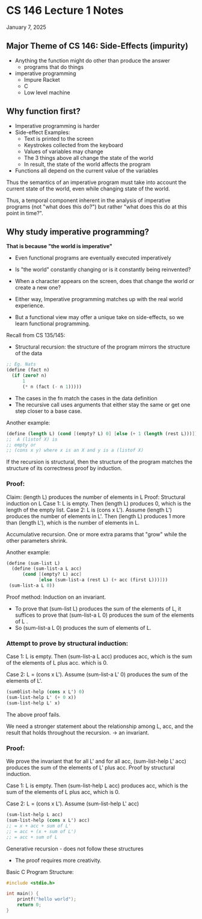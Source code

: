 # CS 146 Lecture 1 Notes

January 7, 2025

## Major Theme of CS 146: Side-Effects (impurity)

-   Anything the function might do other than produce the answer
    -   programs that do things
-   imperative programming
    -   Impure Racket
    -   C
    -   Low level machine

## Why function first?

-   Imperative programming is harder
-   Side-effect Examples:
    -   Text is printed to the screen
    -   Keystrokes collected from the keyboard
    -   Values of variables may change
    -   The 3 things above all change the state of the world
    -   In result, the state of the world affects the program
-   Functions all depend on the current value of the variables

Thus the semantics of an imperative program must take into account the current state of the world, even while changing state of the world.

Thus, a temporal component inherent in the analysis of imperative programs (not "what does this do?") but rather "what does this do at this point in time?".

## Why study imperative programming?

**That is because "the world is imperative"**

-   Even functional programs are eventually executed imperatively

-   Is "the world" constantly changing or is it constantly being reinvented?

-   When a character appears on the screen, does that change the world or create a new one?
-   Either way, Imperative programming matches up with the real world experience.
-   But a functional view may offer a unique take on side-effects, so we learn functional programming.

Recall from CS 135/145:

-   Structural recursion: the structure of the program mirrors the structure of the data

```scheme
;; Eg. Nats
(define (fact n)
  (if (zero? n)
	  1
	  (* n (fact (- n 1)))))
```

-   The cases in the fn match the cases in the data definition
-   The recursive call uses arguments that either stay the same or get one step closer to a base case.

Another example:

```scheme
(define (length L) (cond [(empty? L) 0] [else (+ 1 (length (rest L)))]))
;;  A (listof X) is
;; empty or
;; (cons x y) where x is an X and y is a (listof X)
```

If the recursion is structural, then the structure of the program matches the structure of its correctness proof by induction.

### Proof:

Claim: (length L) produces the number of elements in L
Proof: Structural induction on L
Case 1: L is empty. Then (length L) produces 0, which is the length of the empty list.
Case 2: L is (cons x L'). Assume (length L') produces the number of elements in L'. Then (length L) produces 1 more than (length L'), which is the number of elements in L.

Accumulative recursion. One or more extra params that "grow" while the other parameters shrink.

Another example:

```scheme
(define (sum-list L)
  (define (sum-list-a L acc)
	  (cond [(empty? L) acc]
			[else (sum-list-a (rest L) (+ acc (first L)))]))
 (sum-list-a L 0))
```

Proof method:
Induction on an invariant.

-   To prove that (sum-list L) produces the sum of the elements of L, it suffices to prove that (sum-list-a L 0) produces the sum of the elements of L .
-   So (sum-list-a L 0) produces the sum of elements of L.

### Attempt to prove by structural induction:

Case 1: L is empty. Then (sum-list-a L acc) produces acc, which is the sum of the elements of L plus acc. which is 0.

Case 2: L = (cons x L'). Assume (sum-list-a L' 0) produces the sum of the elements of L'.

```scheme
(sum0list-help (cons x L') 0)
(sum-list-help L' (+ 0 x))
(sum-list-help L' x)
```

The above proof fails.

We need a stronger statement about the relationship among L, acc, and the result that holds throughout the recursion. -> an invariant.

### Proof:

We prove the invariant that for all L' and for all acc, (sum-list-help L' acc) produces the sum of the elements of L' plus acc. Proof by structural induction.

Case 1: L is empty. Then (sum-list-help L acc) produces acc, which is the sum of the elements of L plus acc, which is 0.

Case 2: L = (cons x L').
Assume (sum-list-help L' acc)

```scheme
(sum-list-help L acc)
(sum-list-help (cons x L') acc)
;; = x + acc + sum of L'
;; = acc + (x + sum of L')
;; = acc + sum of L
```

Generative recursion - does not follow these structures

-   The proof requires more creativity.

Basic C Program Structure:

```c
#include <stdio.h>

int main() {
	printf("hello world");
	return 0;
}
```
